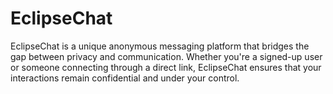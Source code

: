 # EclipseChat
EclipseChat is a unique anonymous messaging platform that bridges the gap between privacy and communication. Whether you're a signed-up user or someone connecting through a direct link, EclipseChat ensures that your interactions remain confidential and under your control.
